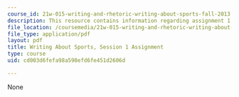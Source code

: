 ```yaml
---
course_id: 21w-015-writing-and-rhetoric-writing-about-sports-fall-2013
description: This resource contains information regarding assignment 1.
file_location: /coursemedia/21w-015-writing-and-rhetoric-writing-about-sports-fall-2013/cd003d6fefa98a590efd6fe451d2606d_MIT21W_015F13_Assignment1.pdf
file_type: application/pdf
layout: pdf
title: Writing About Sports, Session 1 Assignment
type: course
uid: cd003d6fefa98a590efd6fe451d2606d

---
```

None